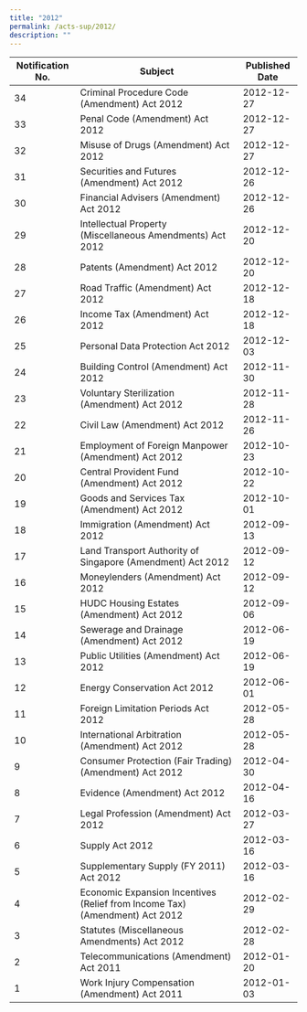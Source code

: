 ```yaml
---
title: "2012"
permalink: /acts-sup/2012/
description: ""
---
```

|Notification No.|Subject|Published Date|
|---|---|---|
|34|Criminal Procedure Code (Amendment) Act 2012|2012-12-27|
|33|Penal Code (Amendment) Act 2012|2012-12-27|
|32|Misuse of Drugs (Amendment) Act 2012|2012-12-27|
|31|Securities and Futures (Amendment) Act 2012|2012-12-26|
|30|Financial Advisers (Amendment) Act 2012|2012-12-26|
|29|Intellectual Property (Miscellaneous Amendments) Act 2012|2012-12-20|
|28|Patents (Amendment) Act 2012|2012-12-20|
|27|Road Traffic (Amendment) Act 2012|2012-12-18|
|26|Income Tax (Amendment) Act 2012|2012-12-18|
|25|Personal Data Protection Act 2012|2012-12-03|
|24|Building Control (Amendment) Act 2012|2012-11-30|
|23|Voluntary Sterilization (Amendment) Act 2012|2012-11-28|
|22|Civil Law (Amendment) Act 2012|2012-11-26|
|21|Employment of Foreign Manpower (Amendment) Act 2012|2012-10-23|
|20|Central Provident Fund (Amendment) Act 2012|2012-10-22|
|19|Goods and Services Tax (Amendment) Act 2012|2012-10-01|
|18|Immigration (Amendment) Act 2012|2012-09-13|
|17|Land Transport Authority of Singapore (Amendment) Act 2012|2012-09-12|
|16|Moneylenders (Amendment) Act 2012|2012-09-12|
|15|HUDC Housing Estates (Amendment) Act 2012|2012-09-06|
|14|Sewerage and Drainage (Amendment) Act 2012|2012-06-19|
|13|Public Utilities (Amendment) Act 2012|2012-06-19|
|12|Energy Conservation Act 2012|2012-06-01|
|11|Foreign Limitation Periods Act 2012|2012-05-28|
|10|International Arbitration (Amendment) Act 2012|2012-05-28|
|9|Consumer Protection (Fair Trading) (Amendment) Act 2012|2012-04-30|
|8|Evidence (Amendment) Act 2012|2012-04-16|
|7|Legal Profession (Amendment) Act 2012|2012-03-27|
|6|Supply Act 2012|2012-03-16|
|5|Supplementary Supply (FY 2011) Act 2012|2012-03-16|
|4|Economic Expansion Incentives (Relief from Income Tax) (Amendment) Act 2012|2012-02-29|
|3|Statutes (Miscellaneous Amendments) Act 2012|2012-02-28|
|2|Telecommunications (Amendment) Act 2011|2012-01-20|
|1|Work Injury Compensation (Amendment) Act 2011|2012-01-03|